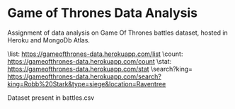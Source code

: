 # Game of Thrones Data Analysis

Assignment of data analysis on Game Of Thrones battles dataset, hosted in Heroku and MongoDb Atlas.

\list: https://gameofthrones-data.herokuapp.com/list
\count: https://gameofthrones-data.herokuapp.com/count
\stat: https://gameofthrones-data.herokuapp.com/stat
\search?king= https://gameofthrones-data.herokuapp.com/search?king=Robb%20Stark&type=siege&location=Raventree

Dataset present in battles.csv
